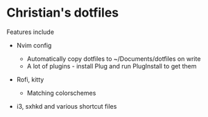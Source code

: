 # Christian's dotfiles

Features include
* Nvim config
  + Automatically copy dotfiles to ~/Documents/dotfiles on write
  + A lot of plugins - install Plug and run PlugInstall to get them

* Rofi, kitty
  + Matching colorschemes

* i3, sxhkd and various shortcut files
